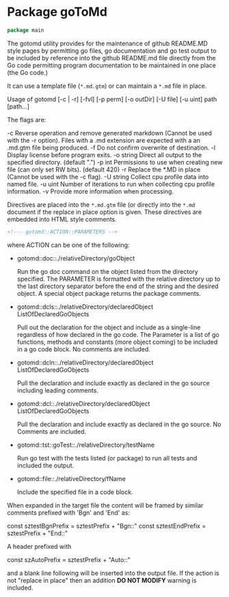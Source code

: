 <!--- gotomd::Auto:: See github.com/dancsecs/gotomd **DO NOT MODIFY** -->

<!---
    Golang To Github Markdown Utility: gotomd
    Copyright (C) 2023, 2024 Leslie Dancsecs

    This program is free software: you can redistribute it and/or modify
    it under the terms of the GNU General Public License as published by
    the Free Software Foundation, either version 3 of the License, or
    (at your option) any later version.

    This program is distributed in the hope that it will be useful,
    but WITHOUT ANY WARRANTY; without even the implied warranty of
    MERCHANTABILITY or FITNESS FOR A PARTICULAR PURPOSE.  See the
    GNU General Public License for more details.

    You should have received a copy of the GNU General Public License
    along with this program.  If not, see <https://www.gnu.org/licenses/>.
-->

# Package goToMd

<!--- gotomd::Bgn::doc::./package -->
```go
package main
```

The gotomd utility provides for the maintenance of github README.MD style
pages by permitting go files, go documentation and go test output to be
included by reference into the github README.md file directly from the Go
code permitting program documentation to be maintained in one place (the Go
code.)

It can use a template file (```*.md.gtm```) or can maintain a ```*.md``` file
in place.

Usage of gotomd [-c | -r] [-fvl] [-p perm] [-o outDir] [-U file] [-u uint] path [path...]

The flags are:

  -c
      Reverse operation and remove generated markdown (Cannot be used
      with the -r option). Files with a .md extension are expected with
      a an .md.gtm file being produced.
  -f
      Do not confirm overwrite of destination.
  -l
      Display license before program exits.
  -o string
      Direct all output to the specified directory. (default ".")
  -p int
      Permissions to use when creating new file (can only set RW
      bits). (default 420)
  -r
      Replace the *.MD in place (Cannot be used with the -c flag).
  -U  string
      Collect cpu profile data into named file.
  -u  uint
      Number of iterations to run when collecting cpu profile information.
  -v
      Provide more information when processing.

Directives are placed into the ```*.md.gtm``` file (or directly into the
```*.md``` document if the replace in place option is given.  These directives
are embedded into HTML style comments.

```html
<!--- gotomd::ACTION::PARAMETERS -->
```

where ACTION can be one of the following:

- gotomd::doc::./relativeDirectory/goObject

    Run the go doc command on the object listed from the directory
    specified.  The PARAMETER is formatted with the relative directory up
    to the last directory separator before the end of the string and the
    desired object.  A special object package returns the package
    comments.

- gotomd::dcls::./relativeDirectory/declaredObject ListOfDeclaredGoObjects

    Pull out the declaration for the object and include as a single-line
    regardless of how declared in the go code.  The Parameter is a list of
    go functions, methods and constants (more object coming) to be included
    in a go code block. No comments are included.

- gotomd::dcln::./relativeDirectory/declaredObject ListOfDeclaredGoObjects

    Pull the declaration and include exactly as declared in the go
    source including leading comments.

- gotomd::dcl::./relativeDirectory/declaredObject ListOfDeclaredGoObjects

    Pull the declaration and include exactly as declared in the go
    source.  No Comments are included.

- gotomd::tst::goTest::./relativeDirectory/testName

    Run go test with the tests listed (or package) to run all tests and
    included the output.

- gotomd::file::./relativeDirectory/fName

    Include the specified file in a code block.

When expanded in the target file the content will be framed by similar
comments prefixed with 'Bgn' and 'End' as:

const sztestBgnPrefix = sztestPrefix + "Bgn::"
const sztestEndPrefix = sztestPrefix + "End::"

A header prefixed with

const szAutoPrefix = sztestPrefix + "Auto::"

and a blank line following will be inserted into the output file.  If the
action is not "replace in place" then an addition **DO NOT MODIFY**
warning is included.
<!--- gotomd::End::doc::./package -->
